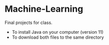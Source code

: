 # Machine-Learning
Final projects for class.
* To install Java on your computer (version 11)
* To download both files to the same directory
